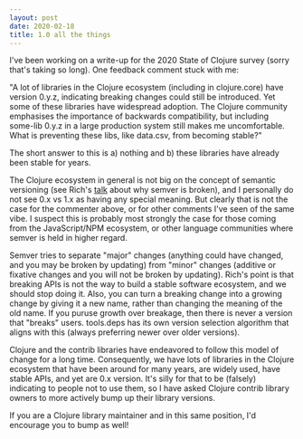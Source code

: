 ```yaml
---
layout: post
date: 2020-02-18
title: 1.0 all the things
---
```


I've been working on a write-up for the 2020 State of Clojure survey (sorry that's taking so long). One feedback comment stuck with me:

"A lot of libraries in the Clojure ecosystem (including in clojure.core) have version 0.y.z, indicating breaking changes could still be introduced. Yet some of these libraries have widespread adoption. The Clojure community emphasises the importance of backwards compatibility, but including some-lib 0.y.z in a large production system still makes me uncomfortable. What is preventing these libs, like data.csv, from becoming stable?"

The short answer to this is a) nothing and b) these libraries have already been stable for years.

The Clojure ecosystem in general is not big on the concept of semantic versioning (see Rich's [talk](https://github.com/matthiasn/talk-transcripts/blob/master/Hickey_Rich/Spec_ulation.md) about why semver is broken), and I personally do not see 0.x vs 1.x as having any special meaning. But clearly that is not the case for the commenter above, or for other comments I've seen of the same vibe. I suspect this is probably most strongly the case for those coming from the JavaScript/NPM ecosystem, or other language communities where semver is held in higher regard.

Semver tries to separate "major" changes (anything could have changed, and you may be broken by updating) from "minor" changes (additive or fixative changes and you will not be broken by updating). Rich's point is that breaking APIs is not the way to build a stable software ecosystem, and we should stop doing it. Also, you can turn a breaking change into a growing change by giving it a new name, rather than changing the meaning of the old name. If you puruse growth over breakage, then there is never a version that "breaks" users. tools.deps has its own version selection algorithm that aligns with this (always preferring newer over older versions).

Clojure and the contrib libraries have endeavored to follow this model of change for a long time. Consequently, we have lots of libraries in the Clojure ecosystem that have been around for many years, are widely used, have stable APIs, and yet are 0.x version. It's silly for that to be (falsely) indicating to people not to use them, so I have asked Clojure contrib library owners to more actively bump up their library versions. 

If you are a Clojure library maintainer and in this same position, I'd encourage you to bump as well!
